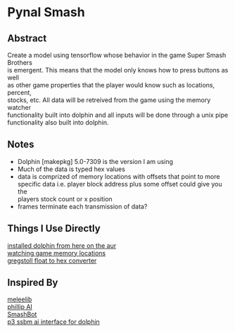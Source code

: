 # Pynal Smash  
  
  
## Abstract  
Create a model using tensorflow whose behavior in the game Super Smash Brothers  
is emergent.  This means that the model only knows how to press buttons as well  
as other game properties that the player would know such as locations, percent,  
stocks, etc.  All data will be retreived from the game using the memory watcher  
functionality built into dolphin and all inputs will be done through a unix pipe  
functionality also built into dolphin.  
  
## Notes  
* Dolphin [makepkg] 5.0-7309 is the version I am using  
* Much of the data is typed hex values  
* data is comprized of memory locations with offsets that point to more  
  specific data i.e. player block address plus some offset could give you the  
  players stock count or x position  
* frames terminate each transmission of data?  
  
## Things I Use Directly  
[installed dolphin from here on the aur](https://www.archlinux.org/packages/community/x86_64/dolphin-emu/)  
[watching game memory locations](https://github.com/dolphin-emu/dolphin/pull/3403)  
[gregstoll float to hex converter](https://gregstoll.com/~gregstoll/floattohex/)  
  
## Inspired By  
[meleelib](https://github.com/altf4/libmelee)  
[phillip AI](https://github.com/vladfi1/phillip)  
[SmashBot](https://github.com/altf4/SmashBot)  
[p3 ssbm ai interface for dolphin](https://github.com/spxtr/p3)  
